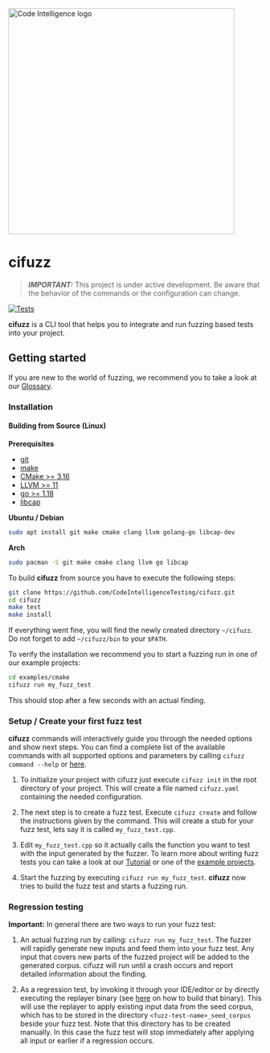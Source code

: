 <a href="https://www.code-intelligence.com/">
<img src="https://www.code-intelligence.com/hubfs/Logos/CI%20Logos/Logo_quer_white.png" alt="Code Intelligence logo" width="450px">
</a>

# cifuzz

> **_IMPORTANT:_** This project is under active development. 
Be aware that the behavior of the commands or the configuration 
can change.

[![Tests](https://github.com/CodeIntelligenceTesting/cifuzz/actions/workflows/pipeline_pr.yml/badge.svg?branch=main)](https://github.com/CodeIntelligenceTesting/cifuzz/actions/workflows/pipeline_pr.yml)

**cifuzz** is a CLI tool that helps you to integrate and run fuzzing 
based tests into your project.

## Getting started
If you are new to the world of fuzzing, we recommend you to take a 
look at our [Glossary](docs/Glossary.md).

### Installation

#### Building from Source (Linux)

**Prerequisites**
* [git](https://git-scm.com/)
* [make](https://www.gnu.org/software/make/)
* [CMake >= 3.16](https://cmake.org/)
* [LLVM >= 11](https://clang.llvm.org/get_started.html)
* [go >= 1.18](https://go.dev/doc/install)
* [libcap](https://man7.org/linux/man-pages/man3/libcap.3.html)


**Ubuntu / Debian**
<!-- when changing this, please make sure it is in sync with the E2E pipeline -->
```bash
sudo apt install git make cmake clang llvm golang-go libcap-dev 
```

**Arch**
<!-- when changing this, please make sure it is in sync with the E2E pipeline -->
```bash
sudo pacman -S git make cmake clang llvm go libcap
```

To build **cifuzz** from source you have to execute the following steps:
```bash
git clone https://github.com/CodeIntelligenceTesting/cifuzz.git
cd cifuzz
make test
make install
```
If everything went fine, you will find the newly created directory 
`~/cifuzz`. Do not forget to add `~/cifuzz/bin` to your `$PATH`.

To verify the installation we recommend you to start a fuzzing run
in one of our example projects:
``` bash
cd examples/cmake
cifuzz run my_fuzz_test
```
This should stop after a few seconds with an actual finding.

### Setup / Create your first fuzz test

**cifuzz** commands will interactively guide you through the needed 
options and show next steps. You can find a complete 
list of the available commands with all supported options and 
parameters by calling `cifuzz command --help` or 
[here](https://github.com/CodeIntelligenceTesting/cifuzz/wiki/cifuzz).

1. To initialize your project with cifuzz just execute `cifuzz init` 
in the root directory of your project. This will create a file named 
`cifuzz.yaml` containing the needed configuration.

2. The next step is to create a fuzz test. Execute `cifuzz create` 
and follow the instructions given by the command. This will create a 
stub for your fuzz test, lets say it is called `my_fuzz_test.cpp`.

3. Edit `my_fuzz_test.cpp` so it actually calls the function you want 
to test with the input generated by the fuzzer. To learn more about 
writing fuzz tests you can take a look at our 
[Tutorial](docs/How-To-Write-A-Fuzz-Test.md) or one of the 
[example projects](examples).

4. Start the fuzzing by executing `cifuzz run my_fuzz_test`. 
**cifuzz** now tries to build the fuzz test and starts a fuzzing run.

### Regression testing

**Important:** In general there are two ways to run your fuzz test:

1. An actual fuzzing run by calling: `cifuzz run my_fuzz_test`.
The fuzzer will rapidly generate new inputs and feed them into your 
fuzz test. Any input that covers new parts of the fuzzed project will 
be added to the generated corpus. cifuzz will run until a crash occurs 
and report detailed information about the finding.

2. As a regression test, by invoking it through your IDE/editor or by
directly executing the replayer binary 
(see [here](docs/How-To-Write-A-Fuzz-Test.md#how-to-buildcompile-your-fuzz-tests)
on how to build that binary).
This will use the replayer to apply existing input data from the
seed corpus, which has to be stored in the directory
`<fuzz-test-name>_seed_corpus` beside your fuzz test. Note that this
directory has to be created manually.
In this case the fuzz test will stop immediately after
applying all input or earlier if a regression occurs.

